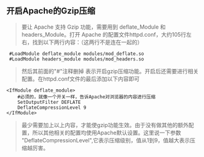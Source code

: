 ## 开启Apache的Gzip压缩
 >要让 Apache 支持 Gzip 功能，需要用到 deflate_Module 和 headers_Module。打开 Apache 的配置文件httpd.conf，大约105行左右，找到以下两行内容：（这两行不是连在一起的）
```
 #LoadModule deflate_module modules/mod_deflate.so
 #LoadModule headers_module modules/mod_headers.so
 ```
>然后其前面的"#"注释删掉 表示开启gzip压缩功能。开启后还需要进行相关配置。在httpd.conf文件的最后添加以下内容即可
```
<IfModule deflate_module>
    #必须的，就像一个开关一样，告诉Apache对浏览器的内容进行压缩
    SetOutputFilter DEFLATE
    DeflateCompressionLevel 9
</IfModule>
```
>最少需要加上以上内容，才能使gzip功能生效。由于没有做其他的额外配置，所以其他相关的配置均使用Apache默认设置。这里说一下参数 "DeflateCompressionLevel",它表示压缩级别，值从1到9，值越大表示压缩越厉害。